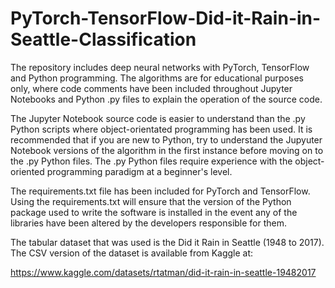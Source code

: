 # PyTorch-TensorFlow-Did-it-Rain-in-Seattle-Classification

The repository includes deep neural networks with PyTorch, TensorFlow and Python programming. The algorithms are for educational purposes only, where code comments have been included throughout Jupyter Notebooks and Python .py files to explain the operation of the source code.

The Jupyter Notebook source code is easier to understand than the .py Python scripts where object-orientated programming has been used. It is recommended that if you are new to Python, try to understand the Jupyuter Notebook versions of the algorithm in the first instance before moving on to the .py Python files. The .py Python files require experience with the object-oriented programming paradigm at a beginner's level.

The requirements.txt file has been included for PyTorch and TensorFlow. Using the requirements.txt will ensure that the version of the Python package used to write the software is installed in the event any of the libraries have been altered by the developers responsible for them.

The tabular dataset that was used is the Did it Rain in Seattle (1948 to 2017). The CSV version of the dataset is available from Kaggle at:

https://www.kaggle.com/datasets/rtatman/did-it-rain-in-seattle-19482017
